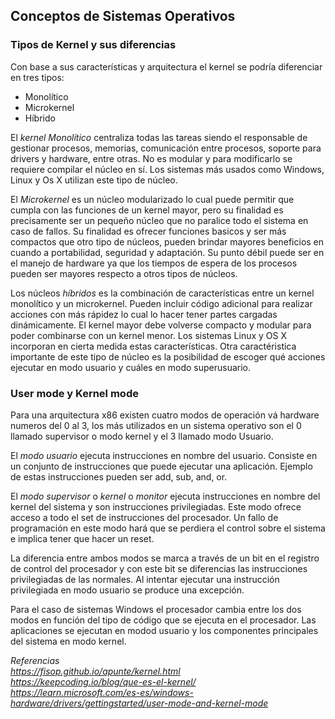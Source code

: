 ## Conceptos de Sistemas Operativos

### **Tipos de Kernel y sus diferencias**  

Con base a sus características y arquitectura el kernel se podría diferenciar en tres tipos:  

- Monolítico
- Microkernel
- Híbrido

El *kernel Monolítico* centraliza todas las tareas siendo el responsable de gestionar procesos, memorias, comunicación entre procesos, soporte para drivers y hardware, entre otras. No es modular y para modificarlo se requiere compilar el núcleo en sí. Los sistemas más usados como Windows, Linux y Os X utilizan este tipo de núcleo.

El *Microkernel* es un núcleo modularizado lo cual puede permitir que cumpla con las funciones de un kernel mayor, pero su finalidad es precisamente ser un pequeño núcleo que no paralice todo el sistema en caso de fallos. Su finalidad es ofrecer funciones basicos y ser más compactos que otro tipo de núcleos, pueden brindar mayores beneficios en cuando a portabilidad, seguridad y adaptación. Su punto débil puede ser en el manejo de hardware ya que los tiempos de espera de los procesos pueden ser mayores respecto a otros tipos de núcleos.

Los núcleos *híbridos* es la combinación de características entre un kernel monolítico y un microkernel. Pueden incluir código adicional para realizar acciones con más rápidez lo cual lo hacer tener partes cargadas dinámicamente. El kernel mayor debe volverse compacto y modular para poder combinarse con un kernel menor. Los sistemas Linux y OS X incorporan en cierta medida estas características. Otra caractéristica importante de este tipo de núcleo es la posibilidad de escoger qué acciones ejecutar en modo usuario y cuáles en modo superusuario.  

### **User mode y Kernel mode**  
Para una arquitectura x86 existen cuatro modos de operación vá hardware numeros del 0 al 3, los más utilizados en un sistema operativo son el 0 llamado supervisor o modo kernel y el 3 llamado modo Usuario.  

El *modo usuario* ejecuta instrucciones en nombre del usuario.  Consiste en un conjunto de instrucciones que puede ejecutar una aplicación. Ejemplo de estas instrucciones pueden ser add, sub, and, or.

El *modo supervisor* o *kernel* o *monitor* ejecuta instrucciones en nombre del kernel del sistema y son instrucciones privilegiadas. Este modo ofrece acceso a todo el set de instrucciones del procesador. Un fallo de programación en este modo hará que se perdiera el control sobre el sistema e implica tener que hacer un reset.

La diferencia entre ambos modos se marca a través de un bit en el registro de control del procesador y con este bit se diferencias las instrucciones privilegiadas de las normales. Al intentar ejecutar una instrucción privilegiada en modo usuario se produce una excepción.

Para el caso de sistemas Windows el procesador cambia entre los dos modos en función del tipo de código que se ejecuta en el procesador. Las aplicaciones se ejecutan en modod usuario y los componentes principales del sistema en modo kernel.




*Referencias*  
*https://fisop.github.io/apunte/kernel.html*  
*https://keepcoding.io/blog/que-es-el-kernel/*  
*https://learn.microsoft.com/es-es/windows-hardware/drivers/gettingstarted/user-mode-and-kernel-mode*


